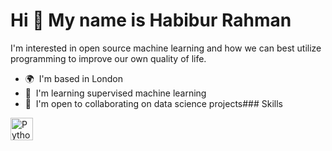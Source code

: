 Hi 👋 My name is Habibur Rahman
===============================

I'm interested in open source machine learning and how we can best utilize programming to improve our own quality of life.

*   🌍  I'm based in London
*   🧠  I'm learning supervised machine learning
*   🤝  I'm open to collaborating on data science projects### Skills 
<p align="left">
<a href="https://www.python.org/" target="_blank" rel="noreferrer"><img src="https://raw.githubusercontent.com/danielcranney/readme-generator/main/public/icons/skills/python-colored.svg" width="36" height="36" alt="Python" /></a>
</p>
                    
